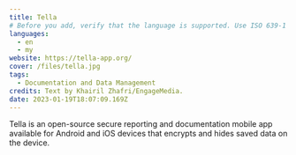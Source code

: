 ```yaml
---
title: Tella
# Before you add, verify that the language is supported. Use ISO 639-1 code only without country code. ms instead of ms_MY. If the source language is English, do not add to the list.
languages:
  - en
  - my
website: https://tella-app.org/
cover: /files/tella.jpg
tags:
  - Documentation and Data Management
credits: Text by Khairil Zhafri/EngageMedia.
date: 2023-01-19T18:07:09.169Z
---
```

Tella is an open-source secure reporting and documentation mobile app available for Android and iOS devices that encrypts and hides saved data on the device.